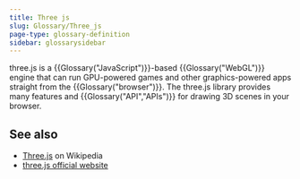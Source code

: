 ```yaml
---
title: Three js
slug: Glossary/Three_js
page-type: glossary-definition
sidebar: glossarysidebar
---
```


three.js is a {{Glossary("JavaScript")}}-based {{Glossary("WebGL")}} engine that can run GPU-powered games and other graphics-powered apps straight from the {{Glossary("browser")}}. The three.js library provides many features and {{Glossary("API","APIs")}} for drawing 3D scenes in your browser.

## See also

- [Three.js](https://en.wikipedia.org/wiki/Three.js) on Wikipedia
- [three.js official website](https://threejs.org/)
